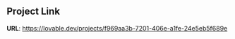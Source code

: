 ## Project Link

**URL**: [https://lovable.dev/projects/f969aa3b-7201-406e-a1fe-24e5eb5f689e
](https://shorturl.at/ve3Ye)

